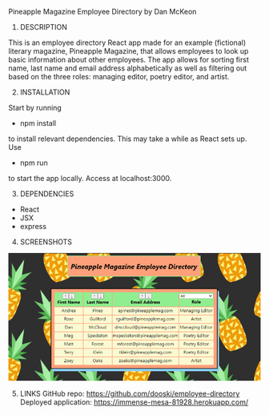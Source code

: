 Pineapple Magazine Employee Directory
by Dan McKeon

1. DESCRIPTION

This is an employee directory React app made for an example (fictional) literary magazine, Pineapple Magazine, that allows employees to look up basic information about other employees. The app allows for sorting first name, last name and email address alphabetically as well as filtering out based on the three roles: managing editor, poetry editor, and artist.

2. INSTALLATION

Start by running

- npm install

to install relevant dependencies. This may take a while as React sets up. Use

- npm run

to start the app locally. Access at localhost:3000.

3. DEPENDENCIES

- React
- JSX
- express


4. SCREENSHOTS

![Pineapple Magazine Employee Directory](./screenshot.PNG)  

5. LINKS
GitHub repo: https://github.com/dooski/employee-directory
Deployed application: https://immense-mesa-81928.herokuapp.com/